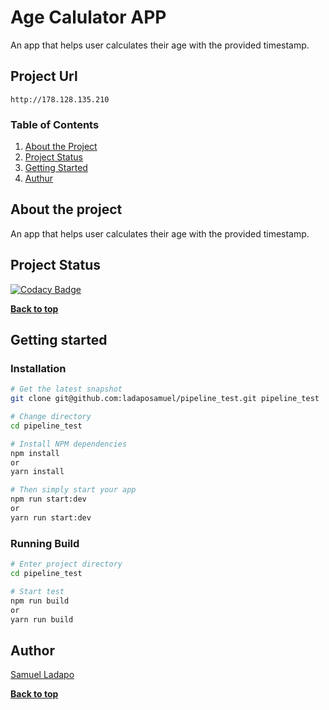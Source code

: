 # Age Calulator APP

An app that helps user calculates their age with the provided timestamp.

## Project Url

`http://178.128.135.210`

### Table of Contents

1.  [About the Project](#about-the-project)
2.  [Project Status](#project-status)
3.  [Getting Started](#getting-started)
4.  [Authur](#Authur)

## About the project

An app that helps user calculates their age with the provided timestamp.

## Project Status

[![Codacy Badge](https://app.codacy.com/project/badge/Grade/99c11b5c7c124aeebf27b2d7fcb39861)](https://www.codacy.com/gh/ladaposamuel/pipeline_test/dashboard?utm_source=github.com&utm_medium=referral&utm_content=ladaposamuel/pipeline_test&utm_campaign=Badge_Grade)

**[Back to top](#table-of-contents)**

## Getting started

### Installation

```bash
# Get the latest snapshot
git clone git@github.com:ladaposamuel/pipeline_test.git pipeline_test

# Change directory
cd pipeline_test

# Install NPM dependencies
npm install
or
yarn install

# Then simply start your app
npm run start:dev
or
yarn run start:dev
```

### Running Build

```bash
# Enter project directory
cd pipeline_test

# Start test
npm run build
or
yarn run build
```

## Author

[Samuel Ladapo](https://github.com/ladaposamuel/)

**[Back to top](#table-of-contents)**
